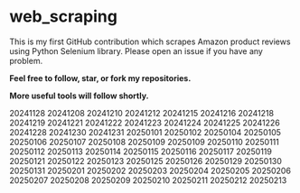 # web_scraping
This is my first GitHub contribution which scrapes Amazon product reviews using Python Selenium library.
Please open an issue if you have any problem.

**Feel free to follow, star, or fork my repositories.**

**More useful tools will follow shortly.**

20241128
20241208
20241210
20241212
20241215
20241216
20241218
20241219
20241221
20241222
20241223
20241224
20241225
20241226
20241228
20241230
20241231
20250101
20250102
20250104
20250105
20250106
20250107
20250108
20250109
20250109
20250110
20250111
20250112
20250113
20250114
20250115
20250116
20250117
20250119
20250121
20250122
20250123
20250125
20250126
20250129
20250130
20250131
20250201
20250202
20250203
20250204
20250205
20250206
20250207
20250208
20250209
20250210
20250211
20250212
20250213
